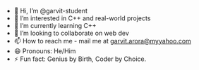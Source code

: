 - 👋 Hi, I’m @garvit-student
- 👀 I’m interested in C++ and real-world projects
- 🌱 I’m currently learning C++
- 💞️ I’m looking to collaborate on web dev
- 📫 How to reach me - mail me at garvit.arora@myyahoo.com
- 😄 Pronouns: He/Him
- ⚡ Fun fact: Genius by Birth, Coder by Choice.

<!---
garvit-student/garvit-student is a ✨ special ✨ repository because its `README.md` (this file) appears on your GitHub profile.
You can click the Preview link to take a look at your changes.
--->
